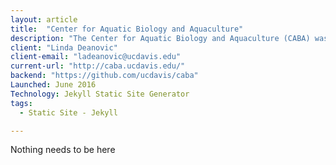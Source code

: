 ```yaml
---
layout: article
title:  "Center for Aquatic Biology and Aquaculture"
description: "The Center for Aquatic Biology and Aquaculture (CABA) was established to provide leadership, focus, and support to University of California Davis researchers in addressing problems associated with California’s cultured and wild aquatic biological resources."
client: "Linda Deanovic"
client-email: "ladeanovic@ucdavis.edu"
current-url: "http://caba.ucdavis.edu/"
backend: "https://github.com/ucdavis/caba"
Launched: June 2016
Technology: Jekyll Static Site Generator
tags:
  - Static Site - Jekyll

---
```


Nothing needs to be here
